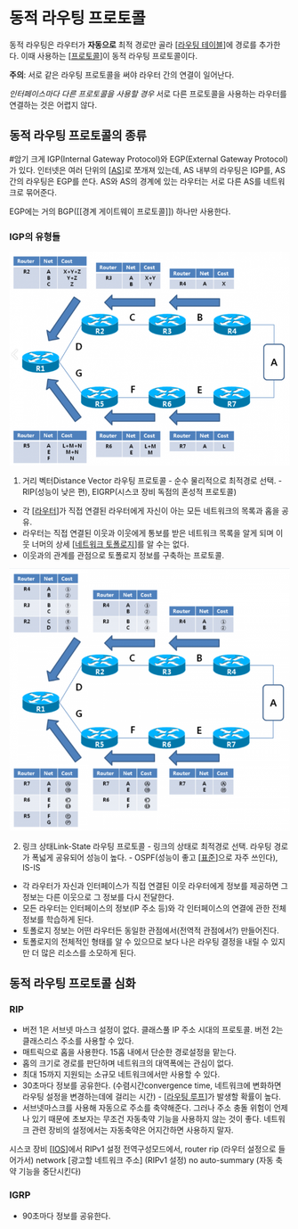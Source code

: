 # 동적 라우팅 프로토콜

동적 라우팅은 라우터가 **자동으로** 최적 경로만 골라 [[라우팅 테이블]]에 경로를 추가한다. 이때 사용하는 [[프로토콜]]이 동적 라우팅 프로토콜이다. 

**주의**: 서로 같은 라우팅 프로토콜을 써야 라우터 간의 연결이 일어난다. 

*인터페이스마다 다른 프로토콜을 사용할 경우* 서로 다른 프로토콜을 사용하는 라우터를 연결하는 것은 어렵지 않다. 

## 동적 라우팅 프로토콜의 종류

#암기
크게 IGP(Internal Gateway Protocol)와 EGP(External Gateway Protocol)가 있다. 인터넷은 여러 단위의 [[AS]]로 쪼개져 있는데, AS 내부의 라우팅은 IGP를, AS 간의 라우팅은 EGP를 쓴다. AS와 AS의 경계에 있는 라우터는 서로 다른 AS를 네트워크로 묶어준다. 

EGP에는 거의 BGP([[경계 게이트웨이 프로토콜]]) 하나만 사용한다. 

### IGP의 유형들
![거리 벡터 라우팅에서 코스트 계산](../attachments/2022-09-22-12-02-07.png)

1. 거리 벡터Distance Vector 라우팅 프로토콜 - 순수 물리적으로 최적경로 선택. - RIP(성능이 낮은 편), EIGRP(시스코 장비 독점의 혼성적 프로토콜)
  - 각 [[라우터]]가 직접 연결된 라우터에게 자신이 아는 모든 네트워크의 목록과 홉을 공유.
  - 라우터는 직접 연결된 이웃과 이웃에게 통보를 받은 네트워크 목록을 알게 되며 이웃 너머의 상세 [[네트워크 토폴로지]]를 알 수는 없다. 
  - 이웃과의 관계를 관점으로 토폴로지 정보를 구축하는 프로토콜.


![링크 상태 라우팅에서 코스트 계산](../attachments/2022-09-22-12-01-37.png)

2. 링크 상태Link-State 라우팅 프로토콜 - 링크의 상태로 최적경로 선택. 라우팅 경로가 폭넓게 공유되어 성능이 높다. - OSPF(성능이 좋고 [[표준]]으로 자주 쓰인다), IS-IS 
  - 각 라우터가 자신과 인터페이스가 직접 연결된 이웃 라우터에게 정보를 제공하면 그 정보는 다른 이웃으로 그 정보를 다시 전달한다. 
  - 모든 라우터는 인터페이스의 정보(IP 주소 등)와 각 인터페이스의 연결에 관한 전체 정보를 학습하게 된다. 
  - 토폴로지 정보는 어떤 라우터든 동일한 관점에서(전역적 관점에서?) 만들어진다. 
  - 토폴로지의 전체적인 형태를 알 수 있으므로 보다 나은 라우팅 결정을 내릴 수 있지만 더 많은 리소스를 소모하게 된다. 


## 동적 라우팅 프로토콜 심화

### RIP
- 버전 1은 서브넷 마스크 설정이 없다. 클래스풀 IP 주소 시대의 프로토콜. 버전 2는 클래스리스 주소를 사용할 수 있다. 
- 매트릭으로 홉을 사용한다. 15홉 내에서 단순한 경로설정을 맡는다. 
- 홉의 크기로 경로를 판단하며 네트워크의 대역폭에는 관심이 없다. 
- 최대 15까지 지원되는 소규모 네트워크에서만 사용할 수 있다. 
- 30초마다 정보를 공유한다. (수렴시간convergence time, 네트워크에 변화하면 라우팅 설정을 변경하는데에 걸리는 시간) - [[라우팅 루프]]가 발생할 확률이 높다. 
- 서브넷마스크를 사용해 자동으로 주소를 축약해준다. 그러나 주소 충돌 위험이 언제나 있기 때문에 초보자는 무조건 자동축약 기능을 사용하지 않는 것이 좋다. 네트워크 관련 장비의 설정에서는 자동축약은 어지간하면 사용하지 말자. 

시스코 장비 [[IOS]]에서 RIPv1 설정
전역구성모드에서, 
router rip (라우터 설정으로 들어가서)
network [광고할 네트워크 주소] (RIPv1 설정)
no auto-summary (자동 축약 기능을 중단시킨다)



### IGRP
- 90초마다 정보를 공유한다. 
  

[//begin]: # "Autogenerated link references for markdown compatibility"
[라우팅 테이블]: <라우팅 테이블.md> "라우팅 테이블"
[프로토콜]: 프로토콜.md "프로토콜"
[AS]: AS.md "AS, Autonomous System"
[라우터]: 라우터.md "라우터"
[네트워크 토폴로지]: <네트워크 토폴로지.md> "네트워크 토폴로지"
[표준]: 표준.md "표준"
[라우팅 루프]: <라우팅 루프.md> "라우팅 루프"
[IOS]: IOS.md "IOS"
[//end]: # "Autogenerated link references"
